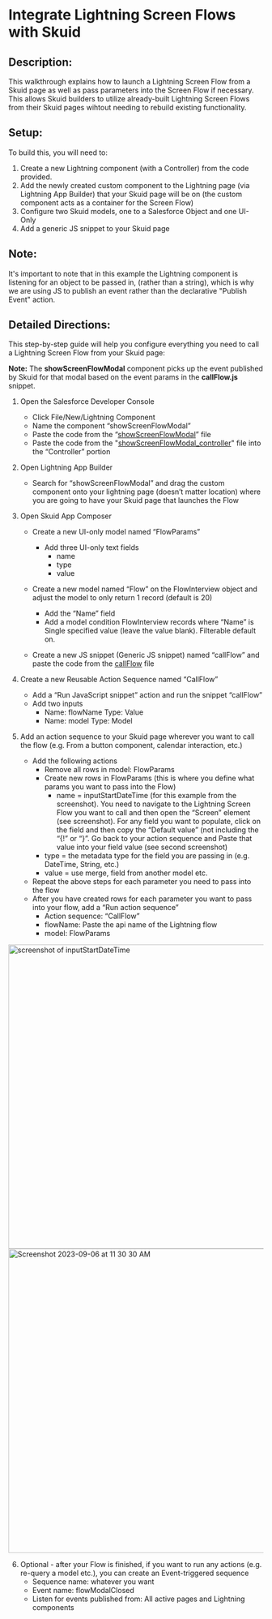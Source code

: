 # Integrate Lightning Screen Flows with Skuid 

## Description:
This walkthrough explains how to launch a Lightning Screen Flow from a Skuid page as well as pass parameters into the Screen Flow if necessary. This allows Skuid builders to utilize already-built Lightning Screen Flows from their Skuid pages wihtout needing to rebuild existing functionality.



## Setup:
To build this, you will need to:
1. Create a new Lightning component (with a Controller) from the code provided.
3. Add the newly created custom component to the Lightning page (via Lightning App Builder) that your Skuid page will be on (the custom component acts as a container for the Screen Flow)
4. Configure two Skuid models, one to a Salesforce Object and one UI-Only
6. Add a generic JS snippet to your Skuid page


## Note:
It's important to note that in this example the Lightning component is listening for an object to be passed in, (rather than a string), which is why we are using JS to publish an event rather than the declarative "Publish Event" action.  

## Detailed Directions:
This step-by-step guide will help you configure everything you need to call a Lightning Screen Flow from your Skuid page:

**Note:**
The **showScreenFlowModal** component picks up the event published by Skuid for that modal based on the event params in the **callFlow.js** snippet.  



1. Open the Salesforce Developer Console

   - Click File/New/Lightning Component
   - Name the component “showScreenFlowModal”
   - Paste the code from the “[showScreenFlowModal](showScreenFlowModal)” file
   - Paste the code from the "[showScreenFlowModal_controller](showScreenFlowModal_controller)" file into the “Controller” portion

2. Open Lightning App Builder

   - Search for “showScreenFlowModal” and drag the custom component onto your lightning page (doesn’t matter location) where you are going to have your Skuid page that launches the Flow
   
3. Open Skuid App Composer
   - Create a new UI-only model named “FlowParams”
     - Add three UI-only text fields
       - name
       - type
       - value
        
   - Create a new model named “Flow” on the FlowInterview object and adjust the model to only return 1 record (default is 20)
     - Add the “Name” field
     - Add a model condition FlowInterview records where “Name” is Single specified value (leave the value blank). Filterable default on.

   - Create a new JS snippet (Generic JS snippet) named “callFlow” and paste the code from the [callFlow](callFlow) file

4. Create a new Reusable Action Sequence named “CallFlow”

   - Add a “Run JavaScript snippet” action and run the snippet “callFlow”
   - Add two inputs
     - Name: flowName Type: Value
     - Name: model Type: Model

5. Add an action sequence to your Skuid page wherever you want to call the flow (e.g. From a button component, calendar interaction, etc.)

   - Add the following actions
     - Remove all rows in model: FlowParams
     - Create new rows in FlowParams (this is where you define what params you want to pass into the Flow)
       - name = inputStartDateTime (for this example from the screenshot). You need to navigate to the Lightning Screen Flow you want to call and then open the “Screen” element (see screenshot). For any field you want to populate, click on the field and then copy the “Default value” (not including the “{!” or “}”. Go back to your action sequence and Paste that value into your field value (see second screenshot)
      - type = the metadata type for the field you are passing in (e.g. DateTime, String, etc.)
      - value = use merge, field from another model etc.
    - Repeat the above steps for each parameter you need to pass into the flow
    - After you have created rows for each parameter you want to pass into your flow, add a “Run action sequence” 
      - Action sequence: “CallFlow”
      - flowName: Paste the api name of the Lightning flow
      - model: FlowParams

<img width="600" alt="screenshot of inputStartDateTime" src="https://github.com/skuid/skuid-labs/assets/63868385/79a3ea4c-ba6e-4cce-8ec8-54157a9a2957">

<img width="600" alt="Screenshot 2023-09-06 at 11 30 30 AM" src="https://github.com/skuid/skuid-labs/assets/63868385/200333fc-fb75-4145-ada1-76215696cff0">


6. Optional - after your Flow is finished, if you want to run any actions (e.g. re-query a model etc.), you can create an Event-triggered sequence
   - Sequence name: whatever you want
   - Event name: flowModalClosed
   - Listen for events published from: All active pages and Lightning components


